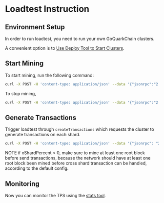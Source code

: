 # Loadtest Instruction

## Environment Setup

In order to run loadtest, you need to run your own GoQuarkChain clusters.

A convenient option is to [Use Deploy Tool to Start Clusters](./deployer/README.md#use-deploy-tool-to-start-goquarkchain-clusters).

## Start Mining

To start mining, run the following command:
```bash
curl -X POST -H 'content-type: application/json' --data '{"jsonrpc":"2.0","method":"setMining","params":[true],"id":0}' http://127.0.0.1:38491
```
To stop mining,
```bash
curl -X POST -H 'content-type: application/json' --data '{"jsonrpc":"2.0","method":"setMining","params":[false],"id":0}' http://127.0.0.1:38491
```
## Generate Transactions

Trigger loadtest through `createTransactions` which requests the cluster to generate transactions on each shard.

```bash
curl -X POST -H 'content-type: application/json' --data '{"jsonrpc": "2.0","method": "createTransactions","params": [{ "numTxPerShard": 10000,"xShardPercent": 0}],"id": 1}' http://127.0.0.1:38491
```
NOTE if xShardPercent > 0, make sure to mine at least one root block before send transactions, because the network should 
have at least one root block been mined before cross shard transaction can be handled, according to the default config.

## Monitoring

Now you can monitor the TPS using the [stats tool](../../cmd/stats).

